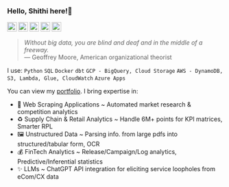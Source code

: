### Hello, Shithi here!👋

<a href="https://public.tableau.com/app/profile/shithi.maitra/vizzes"><img width="22" height="22" src="https://cdn.worldvectorlogo.com/logos/tableau-software.svg"></a>
<a href="https://www.linkedin.com/in/shithi-maitra/"><img width="22" height="22" src="https://encrypted-tbn0.gstatic.com/images?q=tbn:ANd9GcQzrdlv1qle8ssb16zhv0dVmNpGUcLxqIlo-A&s"></a>
<a href="https://github.com/shithi30"><img width="22" height="22" src="https://static.vecteezy.com/system/resources/previews/016/833/872/original/github-logo-git-hub-icon-on-white-background-free-vector.jpg"></a>
<a href="https://scholar.google.com/citations?user=f-NGy1YAAAAJ&hl=en"><img width="22" height="22" src="https://user-images.githubusercontent.com/66117993/96351903-818a8b00-1084-11eb-96f6-3a931d66fff6.png"></a>
<a href="https://www.researchgate.net/profile/Shithi-Maitra"><img width="22" height="22" src="https://cdn.iconscout.com/icon/free/png-256/free-researchgate-3521760-2945204.png?f=webp"></a>

> *Without big data, you are blind and deaf and in the middle of a freeway.*<br>
— Geoffrey Moore, American organizational theorist

I use: `Python` `SQL` `Docker` `dbt` `GCP - BigQuery, Cloud Storage` `AWS - DynamoDB, S3, Lambda, Glue, CloudWatch` `Azure Apps`

You can view my [portfolio](https://www.linkedin.com/in/shithi-maitra/). I bring expertise in:
- 🤖 Web Scraping Applications ~ Automated market research & competition analytics
- ♻️ Supply Chain & Retail Analytics ~ Handle 6M+ points for KPI matrices, Smarter RPL
- 🖼️ Unstructured Data ~ Parsing info. from large pdfs into structured/tabular form, OCR
- 💰 FinTech Analytics ~ Release/Campaign/Log analytics, Predictive/Inferential statistics
- ✨ LLMs ~ ChatGPT API integration for eliciting service loopholes from eCom/CX data

<!--I have expertise in the modern Data/Growth analytics stack, with a knack for cross-functional collaboration. Coming from a Computer Science background, I also have research articles presened in intl. conferences. I have recently moved to Canada and am looking for roles in the analytics domain.-->







